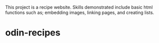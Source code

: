 This project is a recipe website. Skills demonstrated include basic html functions such as; embedding images, linking pages, and creating lists.
# odin-recipes
